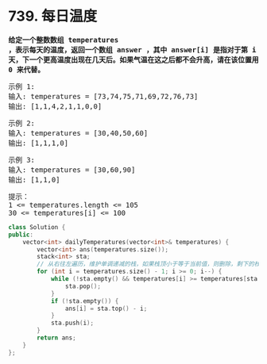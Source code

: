 # 739. 每日温度

**<pre>给定一个整数数组 temperatures ，表示每天的温度，返回一个数组 answer ，其中 answer[i] 是指对于第 i 天，下一个更高温度出现在几天后。如果气温在这之后都不会升高，请在该位置用 0 来代替。</pre>**

<pre>
示例 1:
输入: temperatures = [73,74,75,71,69,72,76,73]
输出: [1,1,4,2,1,1,0,0]
</pre>
<pre>
示例 2:
输入: temperatures = [30,40,50,60]
输出: [1,1,1,0]
</pre>
<pre>
示例 3:
输入: temperatures = [30,60,90]
输出: [1,1,0]
</pre>
<pre>
提示：
1 <= temperatures.length <= 105
30 <= temperatures[i] <= 100
</pre>
```c++
class Solution {
public:
    vector<int> dailyTemperatures(vector<int>& temperatures) {
        vector<int> ans(temperatures.size());
        stack<int> sta;
        // 从右往左遍历，维护单调递减的栈，如果栈顶小于等于当前值，则删除，剩下的栈顶就是下一个更高温度
        for (int i = temperatures.size() - 1; i >= 0; i--) {
            while (!sta.empty() && temperatures[i] >= temperatures[sta.top()]) {
                sta.pop();
            }
            if (!sta.empty()) {
                ans[i] = sta.top() - i;
            }
            sta.push(i);
        }
        return ans;
    }
};
```